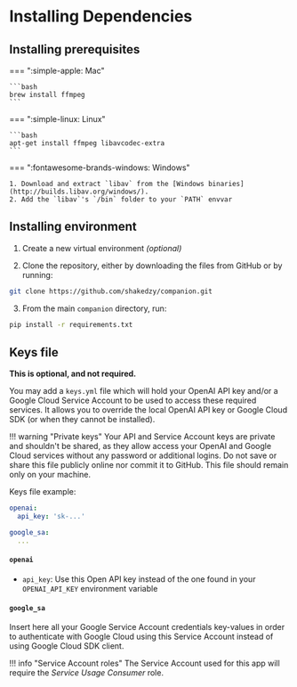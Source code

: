 # Installing Dependencies

## Installing prerequisites

=== ":simple-apple: Mac"

    ```bash
    brew install ffmpeg
    ```

=== ":simple-linux: Linux"

    ```bash
    apt-get install ffmpeg libavcodec-extra
    ```  

=== ":fontawesome-brands-windows: Windows"

    1. Download and extract `libav` from the [Windows binaries](http://builds.libav.org/windows/).
    2. Add the `libav`'s `/bin` folder to your `PATH` envvar


## Installing environment

1. Create a new virtual environment _(optional)_

2. Clone the repository, either by downloading the files
  from GitHub or by running:
```bash
git clone https://github.com/shakedzy/companion.git
```
3. From the main `companion` directory, run:
```bash
pip install -r requirements.txt
```


## Keys file
**This is optional, and not required.**

You may add a `keys.yml` file which will hold your OpenAI API key and/or a Google Cloud Service Account
to be used to access these required services. It allows you to override the local
OpenAI API key or Google Cloud SDK (or when they cannot be installed).

!!! warning "Private keys"
    Your API and Service Account keys are private and shouldn't be shared, as they
    allow access your OpenAI and Google Cloud services without any password or additional logins.
    Do not save or share this file publicly online nor commit it to GitHub. This file should
    remain only on your machine.

Keys file example:
```yaml
openai:
  api_key: 'sk-...'

google_sa:
  ...
```

#### `openai`
* `api_key`: Use this Open API key instead of the one found in your `OPENAI_API_KEY` environment variable

#### `google_sa`
Insert here all your Google Service Account credentials key-values in order to authenticate with Google Cloud
using this Service Account instead of using Google Cloud SDK client. 

!!! info "Service Account roles" 
    The Service Account used for this app will require the _Service Usage Consumer_ role.
